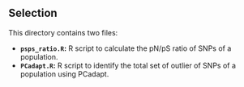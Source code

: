 ## Selection

This directory contains two files:
* **`psps_ratio.R`:** R script to calculate the pN/pS ratio of SNPs of a population.
* **`PCadapt.R`:** R script to identify the total set of outlier of SNPs of a population using PCadapt.
  
